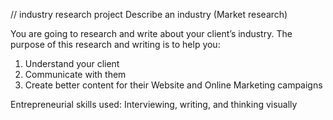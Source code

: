 // industry research project
Describe an industry (Market research)

You are going to research and write about your client’s industry. The purpose of this research and writing is to help you: 
1. Understand your client
2. Communicate with them
3. Create better content for their Website and Online Marketing campaigns

Entrepreneurial skills used: Interviewing, writing, and thinking visually 

